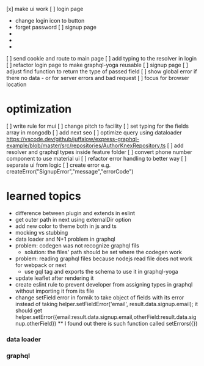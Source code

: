 [x] make ui work
[ ] login page
  - change login icon to button
  - forget password
[ ] signup page
  - 
  - 
  - 
[ ] send cookie and route to main page
[ ] add typing to the resolver in login
[ ] refactor login page to make graphql-yoga reusable
[ ] signup page
[ ] adjust find function to return the type of passed field
[ ] show global error if there no data - or for server errors and bad request
[ ] focus for browser location
# optimization

[ ] write rule for mui
[ ] change pitch to facility
[ ] set typing for the fields array in mongodb
[ ] add next seo
[ ] optimize query using dataloader https://vscode.dev/github/juffalow/express-graphql-example/blob/master/src/repositories/AuthorKnexRepository.ts
[ ] add resolver and graphql types inside feature folder
[ ] convert phone number component to use material ui
[ ] refactor error handling to better way
[ ] separate ui from logic
[ ] create error e.g. createError("SignupError","message","errorCode")
# learned topics

- difference between plugin and extends in eslint
- get outer path in next using externalDir option
- add new color to theme both in js and ts
- mocking vs stubbing
- data loader and N+1 problem in graphql
- problem: codegen was not recognize graphql fils
  - solution: the files' path should be set where the codegen work
- problem: reading graphql files because nodejs read file does not work for webpack or next
  - use gql tag and exports the schema to use it in graphql-yoga
- update leaflet after rendering it
- create eslint rule to prevent developer from assigning types in graphql without importing it from its file
- change setField error in formik to take object of fields with its error instead of taking helper.setFieldError('email', result.data.signup.email); it should get helper.setError({email:result.data.signup.email,otherField:result.data.signup.otherField}) ** I found out there is such function called setErrors({})
### data loader

### graphql

